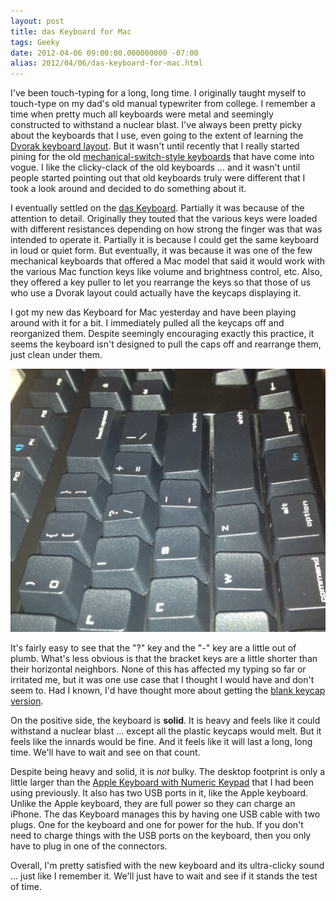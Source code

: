 ```yaml
---
layout: post
title: das Keyboard for Mac
tags: Geeky
date: 2012-04-06 09:00:00.000000000 -07:00
alias: 2012/04/06/das-keyboard-for-mac.html
---
```


I've been touch-typing for a long, long time.  I originally taught myself to touch-type on my dad's old manual typewriter from college.  I remember a time when pretty much all keyboards were metal and seemingly constructed to withstand a nuclear blast.  I've always been pretty picky about the keyboards that I use, even going to the extent of learning the [Dvorak keyboard layout](http://en.wikipedia.org/wiki/Dvorak_Simplified_Keyboard).  But it wasn't until recently that I really started pining for the old [mechanical-switch-style keyboards](http://en.wikipedia.org/wiki/Keyboard_technology#Mechanical-switch_keyboard) that have come into vogue.  I like the clicky-clack of the old keyboards ... and it wasn't until people started pointing out that old keyboards truly were different that I took a look around and decided to do something about it.

I eventually settled on the [das Keyboard](http://www.daskeyboard.com).  Partially it was because of the attention to detail.  Originally they touted that the various keys were loaded with different resistances depending on how strong the finger was that was intended to operate it.  Partially it is because I could get the same keyboard in loud or quiet form.  But eventually, it was because it was one of the few mechanical keyboards that offered a Mac model that said it would work with the various Mac function keys like volume and brightness control, etc.  Also, they offered a key puller to let you rearrange the keys so that those of us who use a Dvorak layout could actually have the keycaps displaying it.

I got my new das Keyboard for Mac yesterday and have been playing around with it for a bit.  I immediately pulled all the keycaps off and reorganized them.  Despite seemingly encouraging exactly this practice, it seems the keyboard isn't designed to pull the caps off and rearrange them, just clean under them.

![das Keyboard for Mac](/images/IMG_0275.jpg)

It's fairly easy to see that the "?" key and the "-" key are a little out of plumb.  What's less obvious is that the bracket keys are a little shorter than their horizontal neighbors.  None of this has affected my typing so far or irritated me, but it was one use case that I thought I would have and don't seem to.  Had I known, I'd have thought more about getting the [blank keycap version](http://www.daskeyboard.com/model-s-ultimate/).

On the positive side, the keyboard is **solid**.  It is heavy and feels like it could withstand a nuclear blast ... except all the plastic keycaps would melt.  But it feels like the innards would be fine.  And it feels like it will last a long, long time.  We'll have to wait and see on that count.

Despite being heavy and solid, it is *not* bulky.  The desktop footprint is only a little larger than the [Apple Keyboard with Numeric Keypad](http://store.apple.com/us/product/MB110LL/B/apple-keyboard-with-numeric-keypad-english-usa) that I had been using previously.  It also has two USB ports in it, like the Apple keyboard.  Unlike the Apple keyboard, they are full power so they can charge an iPhone.  The das Keyboard manages this by having one USB cable with two plugs.  One for the keyboard and one for power for the hub.  If you don't need to charge things with the USB ports on the keyboard, then you only have to plug in one of the connectors.

Overall, I'm pretty satisfied with the new keyboard and its ultra-clicky sound ... just like I remember it.  We'll just have to wait and see if it stands the test of time.
